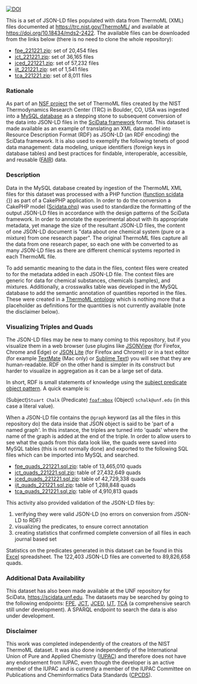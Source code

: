 [![DOI](https://zenodo.org/badge/465061401.svg)](https://zenodo.org/badge/latestdoi/465061401)

This is a set of JSON-LD files populated with data from ThermoML (XML) files documented at
https://trc.nist.gov/ThermoML/ and available at https://doi.org/10.18434/mds2-2422. The available files can be
downloaded from the links below (there is no need to clone the whole repository):
- [fpe_221221.zip](jsonld/fpe_221221.zip): set of 20,454 files
- [jct_221221.zip](jsonld/jct_221221.zip): set of 36,165 files
- [jced_221221.zip](jsonld/jced_221221.zip): set of 57,232 files
- [ijt_221221.zip](jsonld/ijt_221221.zip): set of 1,541 files
- [tca_221221.zip](jsonld/tca_221221.zip): set of 8,011 files

### Rationale
As part of an [NSF project](https://www.nsf.gov/awardsearch/showAward?AWD_ID=1835643) the set of ThermoML files 
created by the NIST Thermodynamics Research Center (TRC) in Boulder, CO, USA was ingested into a [MySQL database](https://github.com/ChalkLab/Dataset-NIST-TRC-MySQL) 
as a stepping stone to subsequent conversion of the data into JSON-LD files in the [SciData framework](https://stuchalk.github.io/scidata/) 
format. This dataset is made available as an example of translating an XML data model into Resource Description 
Format (RDF) as JSON-LD (an RDF encoding) the SciData framework.  It is also used to exemplify the following tenets 
of good data management: data modeling, unique identifiers (foreign keys in database tables) and best practices 
for findable, interoperable, accessible, and reusable ([FAIR](https://www.go-fair.org/)) data.

### Description
Data in the MySQL database created by ingestion of the ThermoML XML files for this dataset was processed with a PHP
function ([function scidata {}](https://github.com/ChalkLab/SciData_TRC/blob/main/app/Controller/DatasetsController.php)) 
as part of a CakePHP application.  In order to do the conversion a CakePHP model 
([Scidata.php](https://github.com/ChalkLab/SciData_TRC/blob/main/app/Model/Scidata.php)) was used to standardize the 
formatting of the output JSON-LD files in accordance with the design patterns of the SciData framework. In order to
annotate the experimental about with its appropriate metadata, yet manage the size of the resultant JSON-LD files,
the content of one JSON-LD document is "data about one chemical system (pure or a mixture) from one research paper".
The original ThermoML files capture all the data from one research paper, so each one with be converted to as many
JSON-LD files as there are different chemical systems reported in each ThermoML file.

To add semantic meaning to the data in the files, context files were created to for the metadata
added in each JSON-LD file.  The context files are generic for data for chemical substances, chemicals (samples), 
and mixtures. Additionally, a crosswalks table was developed in the MySQL database to add the semantic annotation of
quantities reported in the files.  These were created in a [ThermoML ontology](https://stuchalk.github.io/scidata/ontology/thermo.owl) 
which is nothing more that a placeholder as definitions for the quantities is not currently available (note the disclaimer below).

### Visualizing Triples and Quads
The JSON-LD files may be new to many coming to this repository, but if you visualize them in a web browser (use plugins
like [JSONView](https://jsonview.com/) (for Firefox, Chrome and Edge) or [JSON Lite](https://github.com/lauriro/json-lite)
(for Firefox and Chrome)) or in a text editor (for example [TextMate](https://macromates.com/) (Mac only) or 
[Sublime Text](https://www.sublimetext.com/)) you will see that they are human-readable. RDF on the other hand is
simpler in its construct but harder to visualize in aggregation as it can be a large set of data.

In short, RDF is small statements of knowledge using the [subject predicate object pattern](https://en.wikipedia.org/wiki/Semantic_triple).
A quick example is:

(Subject)`Stuart Chalk` (Predicate) [`foaf:mbox`](http://xmlns.com/foaf/0.1/#term_mbox) (Object) `schalk@unf.edu` 
(in this case a literal value).

When a JSON-LD file contains the `@graph` keyword (as all the files in this repository do) the data inside
that JSON object is said to be 'part of a named graph'.  In this instance, the triples are turned into 'quads'
where the name of the graph is added at the end of the triple.  In order to allow users to see what the quads 
from this data look like, the quads were saved into MySQL tables (this is not normally done) and exported to 
the following SQL files which can be imported into MySQL and searched.
- [fpe_quads_221221.sql.zip](quads/fpe_quads_221221.sql.zip): table of 13,465,010 quads
- [jct_quads_221221.sql.zip](quads/jct_quads_221221.sql.zip): table of 27,432,649 quads
- [jced_quads_221221.sql.zip](quads/jced_quads_221221.sql.zip): table of 42,729,338 quads
- [ijt_quads_221221.sql.zip](quads/ijt_quads_221221.sql.zip): table of 1,288,848 quads
- [tca_quads_221221.sql.zip](quads/tca_quads_221221.sql.zip): table of 4,910,813 quads

This activity also provided validation
of the JSON-LD files by:
1. verifying they were valid JSON-LD (no errors on conversion from JSON-LD to RDF)
2. visualizing the predicates, to ensure correct annotation
3. creating statistics that confirmed complete conversion of all files in each journal based set

Statistics on the predicates generated in this dataset can be found in this [Excel](quads/predicates_by_journal.xlsx) 
spreadsheet. The 122,403 JSON-LD files are converted to 89,826,658 quads.

### Additional Data Availability
This dataset has also been made available at the UNF repository for SciData, https://scidata.unf.edu.  The
datasets may be searched by going to the following endpoints: [FPE](https://scidata.unf.edu/tranche/trc/fpe/), 
[JCT](https://scidata.unf.edu/tranche/trc/jct/), [JCED](https://scidata.unf.edu/tranche/trc/jced/), 
[IJT](https://scidata.unf.edu/tranche/trc/ijt/), [TCA](https://scidata.unf.edu/tranche/trc/tca/) 
(a comprehensive search still under development).  A SPARQL endpoint to search the data is also under development.

### Disclaimer
This work was completed independently of the creators of the NIST ThermoML dataset.  It was also done
independently of the International Union of Pure and Applied Chemistry ([IUPAC](https://iupac.org/))
and therefore does not have any endorsement from IUPAC, even though the developer is an active member
of the IUPAC and is currently a member of the IUPAC Committee on Publications and Cheminformatics
Data Standards ([CPCDS](https://iupac.org/body/024/)).
